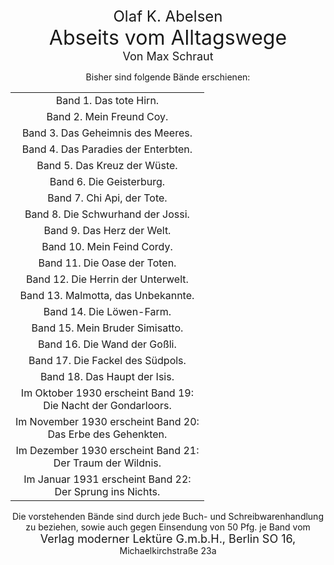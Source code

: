 <div style="font-size: x-large; text-align: center;">Olaf K. Abelsen</div>
<div style="font-size: xx-large; text-align: center;">Abseits vom Alltagswege</div>
<div style="font-size: large; text-align: center;">Von Max Schraut</div>

<div style="text-align: center; margin-top: 1em;">Bisher sind folgende Bände erschienen:</div>

<table style="text-align: center; width: 100%; margin-top: 1em;">
<tr><td>Band 1. Das tote Hirn.</td></tr>
<tr><td>Band 2. Mein Freund Coy.</td></tr>
<tr><td>Band 3. Das Geheimnis des Meeres.</td></tr>
<tr><td>Band 4. Das Paradies der Enterbten.</td></tr>
<tr><td>Band 5. Das Kreuz der Wüste.</td></tr>
<tr><td>Band 6. Die Geisterburg.</td></tr>
<tr><td>Band 7. Chi Api, der Tote.</td></tr>
<tr><td>Band 8. Die Schwurhand der Jossi.</td></tr>
<tr><td>Band 9. Das Herz der Welt.</td></tr>
<tr><td>Band 10. Mein Feind Cordy.</td></tr>
<tr><td>Band 11. Die Oase der Toten.</td></tr>
<tr><td>Band 12. Die Herrin der Unterwelt.</td></tr>
<tr><td>Band 13. Malmotta, das Unbekannte.</td></tr>
<tr><td>Band 14. Die Löwen-Farm.</td></tr>
<tr><td>Band 15. Mein Bruder Simisatto.</td></tr>
<tr><td>Band 16. Die Wand der Goßli.</td></tr>
<tr><td>Band 17. Die Fackel des Südpols.</td></tr>
<tr><td>Band 18. Das Haupt der Isis.</td></tr>
<tr><td>Im Oktober 1930 erscheint Band 19:<br/>
Die Nacht der Gondarloors.</td></tr>
<tr><td>Im November 1930 erscheint Band 20:<br/>
Das Erbe des Gehenkten.</td></tr>
<tr><td>Im Dezember 1930 erscheint Band 21:<br/>
Der Traum der Wildnis.</td></tr>
<tr><td>Im Januar 1931 erscheint Band 22:<br/>
Der Sprung ins Nichts.</td></tr>
</table>

<div style="text-align: center; margin-top: 1em;">Die vorstehenden Bände sind durch jede Buch- und Schreibwarenhandlung
zu beziehen, sowie auch gegen Einsendung von 50 Pfg. je Band vom</div>
<div style="font-size: large; text-align: center;">Verlag moderner Lektüre G.m.b.H., Berlin SO 16,</div>
<div style="text-align: center;">Michaelkirchstraße 23a</div>
 

